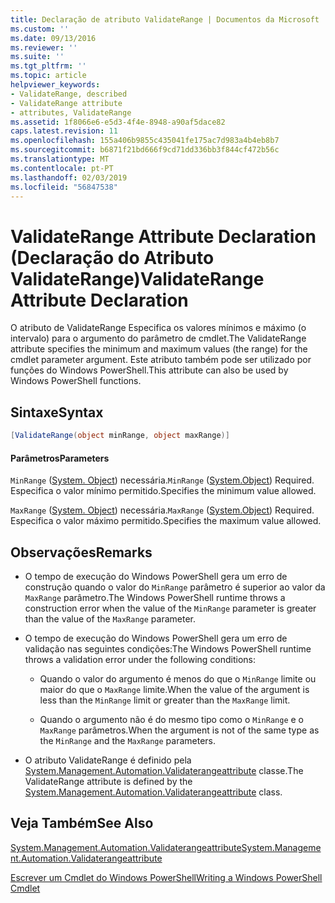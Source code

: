```yaml
---
title: Declaração de atributo ValidateRange | Documentos da Microsoft
ms.custom: ''
ms.date: 09/13/2016
ms.reviewer: ''
ms.suite: ''
ms.tgt_pltfrm: ''
ms.topic: article
helpviewer_keywords:
- ValidateRange, described
- ValidateRange attribute
- attributes, ValidateRange
ms.assetid: 1f8066e6-e5d3-4f4e-8948-a90af5dace82
caps.latest.revision: 11
ms.openlocfilehash: 155a406b9855c435041fe175ac7d983a4b4eb8b7
ms.sourcegitcommit: b6871f21bd666f9cd71dd336bb3f844cf472b56c
ms.translationtype: MT
ms.contentlocale: pt-PT
ms.lasthandoff: 02/03/2019
ms.locfileid: "56847538"
---
```

# <a name="validaterange-attribute-declaration"></a><span data-ttu-id="0b63c-102">ValidateRange Attribute Declaration (Declaração do Atributo ValidateRange)</span><span class="sxs-lookup"><span data-stu-id="0b63c-102">ValidateRange Attribute Declaration</span></span>

<span data-ttu-id="0b63c-103">O atributo de ValidateRange Especifica os valores mínimos e máximo (o intervalo) para o argumento do parâmetro de cmdlet.</span><span class="sxs-lookup"><span data-stu-id="0b63c-103">The ValidateRange attribute specifies the minimum and maximum values (the range) for the cmdlet parameter argument.</span></span> <span data-ttu-id="0b63c-104">Este atributo também pode ser utilizado por funções do Windows PowerShell.</span><span class="sxs-lookup"><span data-stu-id="0b63c-104">This attribute can also be used by Windows PowerShell functions.</span></span>

## <a name="syntax"></a><span data-ttu-id="0b63c-105">Sintaxe</span><span class="sxs-lookup"><span data-stu-id="0b63c-105">Syntax</span></span>

```csharp
[ValidateRange(object minRange, object maxRange)]
```

#### <a name="parameters"></a><span data-ttu-id="0b63c-106">Parâmetros</span><span class="sxs-lookup"><span data-stu-id="0b63c-106">Parameters</span></span>

<span data-ttu-id="0b63c-107">`MinRange` ([System. Object](/dotnet/api/system.object)) necessária.</span><span class="sxs-lookup"><span data-stu-id="0b63c-107">`MinRange` ([System.Object](/dotnet/api/system.object)) Required.</span></span> <span data-ttu-id="0b63c-108">Especifica o valor mínimo permitido.</span><span class="sxs-lookup"><span data-stu-id="0b63c-108">Specifies the minimum value allowed.</span></span>

<span data-ttu-id="0b63c-109">`MaxRange` ([System. Object](/dotnet/api/system.object)) necessária.</span><span class="sxs-lookup"><span data-stu-id="0b63c-109">`MaxRange` ([System.Object](/dotnet/api/system.object)) Required.</span></span> <span data-ttu-id="0b63c-110">Especifica o valor máximo permitido.</span><span class="sxs-lookup"><span data-stu-id="0b63c-110">Specifies the maximum value allowed.</span></span>

## <a name="remarks"></a><span data-ttu-id="0b63c-111">Observações</span><span class="sxs-lookup"><span data-stu-id="0b63c-111">Remarks</span></span>

- <span data-ttu-id="0b63c-112">O tempo de execução do Windows PowerShell gera um erro de construção quando o valor do `MinRange` parâmetro é superior ao valor da `MaxRange` parâmetro.</span><span class="sxs-lookup"><span data-stu-id="0b63c-112">The Windows PowerShell runtime throws a construction error when the value of the `MinRange` parameter is greater than the value of the `MaxRange` parameter.</span></span>

- <span data-ttu-id="0b63c-113">O tempo de execução do Windows PowerShell gera um erro de validação nas seguintes condições:</span><span class="sxs-lookup"><span data-stu-id="0b63c-113">The Windows PowerShell runtime throws a validation error under the following conditions:</span></span>

    - <span data-ttu-id="0b63c-114">Quando o valor do argumento é menos do que o `MinRange` limite ou maior do que o `MaxRange` limite.</span><span class="sxs-lookup"><span data-stu-id="0b63c-114">When the value of the argument is less than the `MinRange` limit or greater than the `MaxRange` limit.</span></span>

    - <span data-ttu-id="0b63c-115">Quando o argumento não é do mesmo tipo como o `MinRange` e o `MaxRange` parâmetros.</span><span class="sxs-lookup"><span data-stu-id="0b63c-115">When the argument is not of the same type as the `MinRange` and the `MaxRange` parameters.</span></span>

- <span data-ttu-id="0b63c-116">O atributo ValidateRange é definido pela [System.Management.Automation.Validaterangeattribute](/dotnet/api/System.Management.Automation.ValidateRangeAttribute) classe.</span><span class="sxs-lookup"><span data-stu-id="0b63c-116">The ValidateRange attribute is defined by the [System.Management.Automation.Validaterangeattribute](/dotnet/api/System.Management.Automation.ValidateRangeAttribute) class.</span></span>

## <a name="see-also"></a><span data-ttu-id="0b63c-117">Veja Também</span><span class="sxs-lookup"><span data-stu-id="0b63c-117">See Also</span></span>

[<span data-ttu-id="0b63c-118">System.Management.Automation.Validaterangeattribute</span><span class="sxs-lookup"><span data-stu-id="0b63c-118">System.Management.Automation.Validaterangeattribute</span></span>](/dotnet/api/System.Management.Automation.ValidateRangeAttribute)

[<span data-ttu-id="0b63c-119">Escrever um Cmdlet do Windows PowerShell</span><span class="sxs-lookup"><span data-stu-id="0b63c-119">Writing a Windows PowerShell Cmdlet</span></span>](./writing-a-windows-powershell-cmdlet.md)
